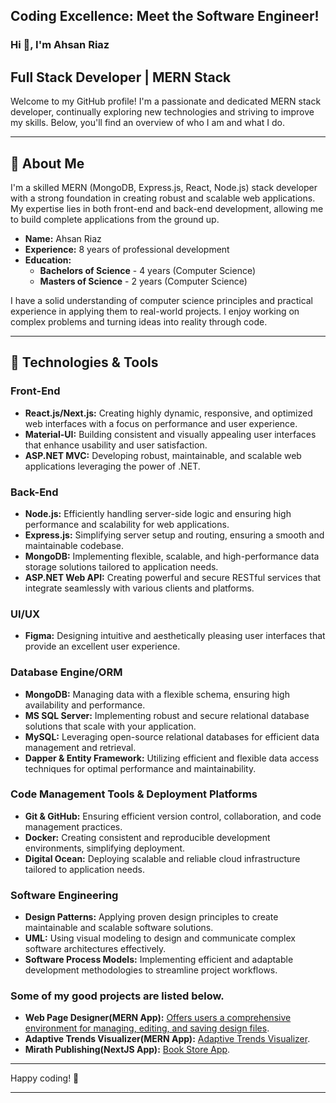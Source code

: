 ## Coding Excellence: Meet the Software Engineer!
### Hi 👋, I'm Ahsan Riaz 

## Full Stack Developer | MERN Stack
Welcome to my GitHub profile! I'm a passionate and dedicated MERN stack developer, continually exploring new technologies and striving to improve my skills. Below, you'll find an overview of who I am and what I do.

---

## 🚀 About Me

I'm a skilled MERN (MongoDB, Express.js, React, Node.js) stack developer with a strong foundation in creating robust and scalable web applications. My expertise lies in both front-end and back-end development, allowing me to build complete applications from the ground up.

- **Name:** Ahsan Riaz
- **Experience:** 8 years of professional development
- **Education:** 
  - **Bachelors of Science** - 4 years (Computer Science)
  - **Masters of Science** - 2 years (Computer Science)

I have a solid understanding of computer science principles and practical experience in applying them to real-world projects. I enjoy working on complex problems and turning ideas into reality through code.

---

## 🔧 Technologies & Tools

### Front-End
- **React.js/Next.js:** Creating highly dynamic, responsive, and optimized web interfaces with a focus on performance and user experience.
- **Material-UI:** Building consistent and visually appealing user interfaces that enhance usability and user satisfaction.
- **ASP.NET MVC:** Developing robust, maintainable, and scalable web applications leveraging the power of .NET.

### Back-End
- **Node.js:** Efficiently handling server-side logic and ensuring high performance and scalability for web applications.
- **Express.js:** Simplifying server setup and routing, ensuring a smooth and maintainable codebase.
- **MongoDB:** Implementing flexible, scalable, and high-performance data storage solutions tailored to application needs.
- **ASP.NET Web API:** Creating powerful and secure RESTful services that integrate seamlessly with various clients and platforms.

### UI/UX
- **Figma:** Designing intuitive and aesthetically pleasing user interfaces that provide an excellent user experience.

### Database Engine/ORM
- **MongoDB:** Managing data with a flexible schema, ensuring high availability and performance.
- **MS SQL Server:** Implementing robust and secure relational database solutions that scale with your application.
- **MySQL:** Leveraging open-source relational databases for efficient data management and retrieval.
- **Dapper & Entity Framework:** Utilizing efficient and flexible data access techniques for optimal performance and maintainability.

### Code Management Tools & Deployment Platforms
- **Git & GitHub:** Ensuring efficient version control, collaboration, and code management practices.
- **Docker:** Creating consistent and reproducible development environments, simplifying deployment.
- **Digital Ocean:** Deploying scalable and reliable cloud infrastructure tailored to application needs.

### Software Engineering
- **Design Patterns:** Applying proven design principles to create maintainable and scalable software solutions.
- **UML:** Using visual modeling to design and communicate complex software architectures effectively.
- **Software Process Models:** Implementing efficient and adaptable development methodologies to streamline project workflows.

### Some of my good projects are listed below.
- **Web Page Designer(MERN App):** [Offers users a comprehensive environment for managing, editing, and saving design files](https://github.com/coderman1000/HtmlLayoutDesinger).
- **Adaptive Trends Visualizer(MERN App):** [Adaptive Trends Visualizer](https://github.com/coderman1000/Adaptive-Trends-Visualizer).
- **Mirath Publishing(NextJS App):** [Book Store App](https://github.com/coderman1000/Mirath-Publishing).

---

Happy coding! 🚀

---
 
